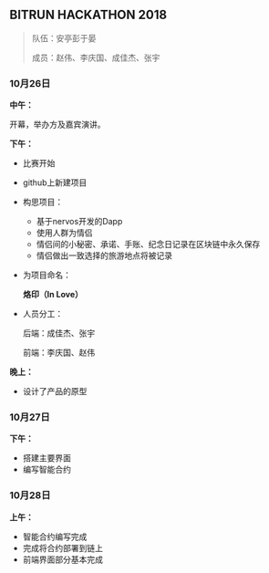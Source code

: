 ## BITRUN HACKATHON 2018

> 队伍：安亭彭于晏
>
> 成员：赵伟、李庆国、成佳杰、张宇

###	10月26日

**中午：**

开幕，举办方及嘉宾演讲。

**下午：**

- 比赛开始

- github上新建项目

- 构思项目：

  - 基于nervos开发的Dapp
  - 使用人群为情侣
  - 情侣间的小秘密、承诺、手账、纪念日记录在区块链中永久保存
  - 情侣做出一致选择的旅游地点将被记录

- 为项目命名：

  **烙印（In Love）**

- 人员分工：

  后端：成佳杰、张宇

  前端：李庆国、赵伟

**晚上：**

- 设计了产品的原型

### 10月27日

**下午：**

- 搭建主要界面
- 编写智能合约

### 10月28日

**上午：**

- 智能合约编写完成
- 完成将合约部署到链上
- 前端界面部分基本完成

